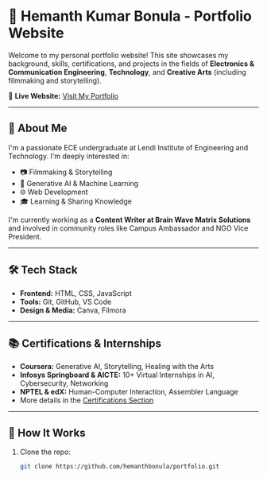 # 💼 Hemanth Kumar Bonula - Portfolio Website

Welcome to my personal portfolio website! This site showcases my background, skills, certifications, and projects in the fields of **Electronics & Communication Engineering**, **Technology**, and **Creative Arts** (including filmmaking and storytelling).

🔗 **Live Website:** [Visit My Portfolio](https://hemanthbonula.github.io/)

---

## 📌 About Me

I'm a passionate ECE undergraduate at Lendi Institute of Engineering and Technology. I'm deeply interested in:
- 📷 Filmmaking & Storytelling
- 🤖 Generative AI & Machine Learning
- 🌐 Web Development
- 🎓 Learning & Sharing Knowledge

I'm currently working as a **Content Writer at Brain Wave Matrix Solutions** and involved in community roles like Campus Ambassador and NGO Vice President.

---

## 🛠️ Tech Stack

- **Frontend:** HTML, CSS, JavaScript
- **Tools:** Git, GitHub, VS Code
- **Design & Media:** Canva, Filmora

---

## 📚 Certifications & Internships

- **Coursera:** Generative AI, Storytelling, Healing with the Arts
- **Infosys Springboard & AICTE:** 10+ Virtual Internships in AI, Cybersecurity, Networking
- **NPTEL & edX:** Human-Computer Interaction, Assembler Language
- More details in the [Certifications Section](https://hemanthbonula.github.io/#certifications)

---

## 🚀 How It Works

1. Clone the repo:
   ```bash
   git clone https://github.com/hemanthbonula/portfolio.git
